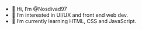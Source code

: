 - 👋 Hi, I’m @Nosdivad97
- 👀 I’m interested in UI/UX and front end web dev.
- 🌱 I’m currently learning HTML, CSS and JavaScript.

<!---
Nosdivad97/Nosdivad97 is a ✨ special ✨ repository because its `README.md` (this file) appears on your GitHub profile.
You can click the Preview link to take a look at your changes.
--->
